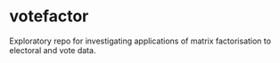 # votefactor

Exploratory repo for investigating applications of matrix factorisation to electoral and vote data.
